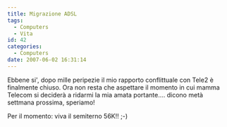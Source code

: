 ```yaml
---
title: Migrazione ADSL
tags:
  - Computers
  - Vita
id: 42
categories:
  - Computers
date: 2007-06-02 16:31:14
---
```


Ebbene si', dopo mille peripezie il mio rapporto conflittuale con Tele2 è finalmente chiuso. Ora non resta che aspettare il momento in cui mamma Telecom si deciderà a ridarmi la mia amata portante.... dicono metà settmana prossima, speriamo!

Per il momento: viva il semiterno 56K!! ;-)